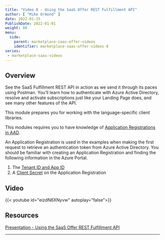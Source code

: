 ```yaml
---
title: "Video 8 - Using the SaaS Offer REST Fulfillment API"
author: [ "Mike Ormond" ]
date: 2022-01-25
PublishDate: 2022-01-01
weight: 80
menu:
  side:
    parent: marketplace-saas-offer-videos
    identifier: marketplace-saas-offer-videos-8
series:
 - marketplace-saas-videos    
---
```


## Overview

See the SaaS Fulfillment REST API in action as we send it through its paces using Postman. You’ll learn how to authenticate with Azure Active Directory, resolve and activate subscriptions just like your Landing Page does, and see many other features of the API.

This module prepares you for working with the language-specific client libraries.

This modules requires you to have knowledge of [Application Registrations in AAD](https://docs.microsoft.com/azure/active-directory/develop/quickstart-register-app).

An Application Registration is used in the examples when making the first request to retrieve an authentication token from Azure Active Directory. You should be familiar with creating an Application Registration and finding the following information in the Azure Portal.

1. The [Tenant ID and App ID](https://docs.microsoft.com/azure/active-directory/develop/howto-create-service-principal-portal#get-tenant-and-app-id-values-for-signing-in)
1. A [Client Secret](https://docs.microsoft.com/azure/active-directory/develop/howto-create-service-principal-portal#option-2-create-a-new-application-secret) on the Application Registration

## Video

{{< youtube id="eizdN6XNyvw" autoplay="false">}}

## Resources

[Presentation - Using the SaaS Offer REST Fulfillment API](https://github.com/microsoft/Mastering-the-Marketplace/blob/main/saas/pdfs/06-Using-the-SaaS-Offer-Fulfillment-API.pdf)

---